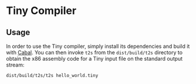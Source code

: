 # Tiny Compiler

## Usage

In order to use the Tiny compiler, simply install its dependencies and build it with [Cabal](https://www.haskell.org/cabal/).
You can then invoke `t2s` from the `dist/build/t2s` directory to obtain the x86 assembly code for a Tiny input file on the standard output stream:

```
dist/build/t2s/t2s hello_world.tiny
```
